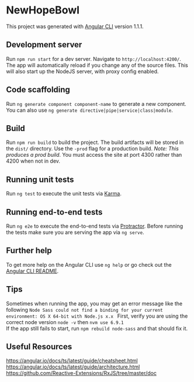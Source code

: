 # NewHopeBowl

This project was generated with [Angular CLI](https://github.com/angular/angular-cli) version 1.1.1.

## Development server

Run `npm run start` for a dev server. Navigate to `http://localhost:4200/`. The app will automatically reload if you change any of the source files.
This will also start up the NodeJS server, with proxy config enabled.

## Code scaffolding

Run `ng generate component component-name` to generate a new component. You can also use `ng generate directive|pipe|service|class|module`.

## Build

Run `npm run build` to build the project. The build artifacts will be stored in the `dist/` directory. Use the `-prod` flag for a production build.
*Note: This produces a prod build*. You must access the site at port 4300 rather than 4200 when not in dev.

## Running unit tests

Run `ng test` to execute the unit tests via [Karma](https://karma-runner.github.io).

## Running end-to-end tests

Run `ng e2e` to execute the end-to-end tests via [Protractor](http://www.protractortest.org/).
Before running the tests make sure you are serving the app via `ng serve`.

## Further help

To get more help on the Angular CLI use `ng help` or go check out the [Angular CLI README](https://github.com/angular/angular-cli/blob/master/README.md).

## Tips
Sometimes when running the app, you may get an error message like the following
`Node Sass could not find a binding for your current environment: OS X 64-bit with Node.js x.x
`
First, verify you are using the correct node version `node -v` then `nvm use 6.9.1`<br>
If the app still fails to start, run `npm rebuild node-sass` and that should fix it.

## Useful Resources

https://angular.io/docs/ts/latest/guide/cheatsheet.html <br>
https://angular.io/docs/ts/latest/guide/architecture.html <br>
https://github.com/Reactive-Extensions/RxJS/tree/master/doc
